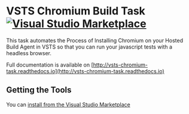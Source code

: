 # VSTS Chromium Build Task [![Visual Studio Marketplace](https://vsmarketplacebadge.apphb.com/version-short/schlumberger.chromium.svg)](https://marketplace.visualstudio.com/items?itemName=schlumberger.chromium)

This task automates the Process of Installing Chromium on your Hosted Build Agent in VSTS so that you can run your javascript tests with a headless browser.


Full documentation is available on [http://vsts-chromium-task.readthedocs.io](http://vsts-chromium-task.readthedocs.io)

## Getting the Tools

 You can [install from the Visual Studio Marketplace](https://marketplace.visualstudio.com/items?itemName=schlumberger.chromium) 





